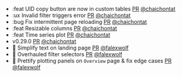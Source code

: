 - :feat UID copy button are now in custom tables [PR](https://github.com/laminlabs/laminhub-public/pull/22) [@chaichontat](https://github.com/chaichontat)
- :ux Invalid filter triggers error [PR](https://github.com/laminlabs/laminhub-public/pull/21) [@chaichontat](https://github.com/chaichontat)
- :bug Fix intermittent page reloading [PR](https://github.com/laminlabs/laminhub-public/pull/20) [@chaichontat](https://github.com/chaichontat)
- :feat Resizable columns [PR](https://github.com/laminlabs/laminhub-public/pull/19) [@chaichontat](https://github.com/chaichontat)
- :feat Time series plot [PR](https://github.com/laminlabs/laminhub-public/pull/18) [@chaichontat](https://github.com/chaichontat)
- v0.29.0 [PR](https://github.com/laminlabs/laminhub-public/pull/15) [@chaichontat](https://github.com/chaichontat)
- 💄 Simplify text on landing page [PR](https://github.com/laminlabs/laminhub-public/pull/14) [@falexwolf](https://github.com/falexwolf)
- 🚸 Overhauled filter selectors [PR](https://github.com/laminlabs/laminhub-public/pull/13) [@falexwolf](https://github.com/falexwolf)
- 💄 Prettify plotting panels on `Overview` page & fix edge cases [PR](https://github.com/laminlabs/laminhub-public/pull/12) [@falexwolf](https://github.com/falexwolf)
